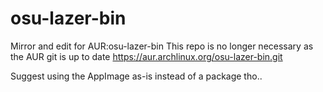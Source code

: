 # osu-lazer-bin
Mirror and edit for AUR:osu-lazer-bin
This repo is no longer necessary as the AUR git is up to date https://aur.archlinux.org/osu-lazer-bin.git

Suggest using the AppImage as-is instead of a package tho..
